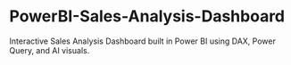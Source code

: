 # PowerBI-Sales-Analysis-Dashboard
Interactive Sales Analysis Dashboard built in Power BI using DAX, Power Query, and AI visuals.

